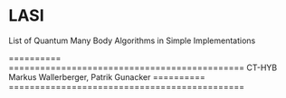 # LASI
List of Quantum Many Body Algorithms in Simple Implementations

 ========== =============================================
 CT-HYB     Markus Wallerberger, Patrik Gunacker
 ========== =============================================
 
